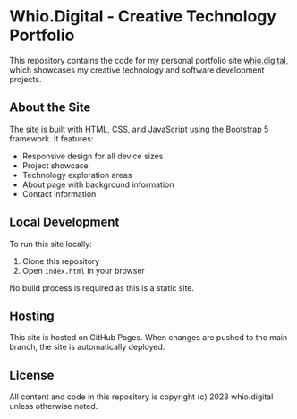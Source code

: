 # Whio.Digital - Creative Technology Portfolio

This repository contains the code for my personal portfolio site [whio.digital](https://whio.digital), which showcases my creative technology and software development projects.

## About the Site

The site is built with HTML, CSS, and JavaScript using the Bootstrap 5 framework. It features:

- Responsive design for all device sizes
- Project showcase
- Technology exploration areas
- About page with background information
- Contact information

## Local Development

To run this site locally:

1. Clone this repository
2. Open `index.html` in your browser

No build process is required as this is a static site.

## Hosting

This site is hosted on GitHub Pages. When changes are pushed to the main branch, the site is automatically deployed.

## License

All content and code in this repository is copyright (c) 2023 whio.digital unless otherwise noted. 